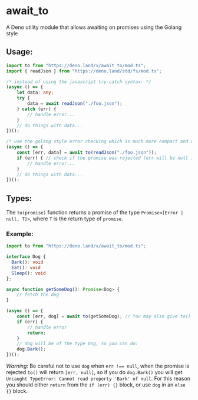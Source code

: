 # await_to
A Deno utility module that allows awaiting on promises using the Golang style

## Usage:

```ts
import to from "https://deno.land/x/await_to/mod.ts";
import { readJson } from "https://deno.land/std/fs/mod.ts";

/* instead of using the javascript try-catch syntax: */
(async () => {
    let data: any;
    try {
        data = await readJson("./foo.json");
    } catch (err) {
        // handle error...
    }
    // do things with data...
})();

/* use the golang style error checking which is much more compact and clean */
(async () => {
    const [err, data] = await to(readJson("./foo.json"));
    if (err) { // check if the promise was rejected (err will be null if the promise was resolved) 
        // handle error...
    }
    // do things with data...
})();
```

## Types:

The `to(promise)` function returns a promise of the type `Promise<[Error | null, T]>`, where `T` is the return type of `promise`.
### Example:
```ts
import to from "https://deno.land/x/await_to/mod.ts";

interface Dog {
  Bark(): void
  Eat(): void
  Sleep(): void
};

async function getSomeDog(): Promise<Dog> {
    // fetch the dog
}

(async () => {
    const [err, dog] = await to(getSomeDog); // You may also give to() a function that returns a promise
    if (err) {
        // handle error
        return;
    }
    // dog will be of the type Dog, so you can do:
    dog.Bark();
})();

```

_Warning_: Be careful not to use `dog` when `err !== null`, when the promise is rejected `to()` will return `[err, null]`, so if you do `dog.Bark()` you will get `Uncaught TypeError: Cannot read property 'Bark' of null`. For this reason you should either `return` from the `if (err) {}` block, or use `dog` in an `else {}` block.
